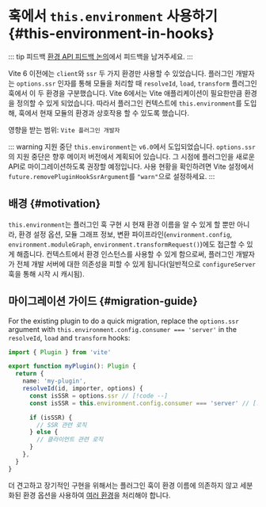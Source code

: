 # 훅에서 `this.environment` 사용하기 {#this-environment-in-hooks}

::: tip 피드백
[환경 API 피드백 논의](https://github.com/vitejs/vite/discussions/16358)에서 피드백을 남겨주세요.
:::

Vite 6 이전에는 `client`와 `ssr` 두 가지 환경만 사용할 수 있었습니다. 플러그인 개발자는 `options.ssr` 인자를 통해 모듈을 처리할 때 `resolveId`, `load`, `transform` 플러그인 훅에서 이 두 환경을 구분했습니다. Vite 6에서는 Vite 애플리케이션이 필요한만큼 환경을 정의할 수 있게 되었습니다. 따라서 플러그인 컨텍스트에 `this.environment`를 도입해, 훅에서 현재 모듈의 환경과 상호작용 할 수 있도록 했습니다.

영향을 받는 범위: `Vite 플러그인 개발자`

::: warning 지원 중단
`this.environment`는 `v6.0`에서 도입되었습니다. `options.ssr`의 지원 중단은 향후 메이저 버전에서 계획되어 있습니다. 그 시점에 플러그인을 새로운 API로 마이그레이션하도록 권장할 예정입니다. 사용 현황을 확인하려면 Vite 설정에서 `future.removePluginHookSsrArgument`를 `"warn"`으로 설정하세요.
:::

## 배경 {#motivation}

`this.environment`는 플러그인 훅 구현 시 현재 환경 이름을 알 수 있게 할 뿐만 아니라, 환경 설정 옵션, 모듈 그래프 정보, 변환 파이프라인(`environment.config`, `environment.moduleGraph`, `environment.transformRequest()`)에도 접근할 수 있게 해줍니다. 컨텍스트에서 환경 인스턴스를 사용할 수 있게 함으로써, 플러그인 개발자가 전체 개발 서버에 대한 의존성을 피할 수 있게 됩니다(일반적으로 `configureServer` 훅을 통해 시작 시 캐시됨).

## 마이그레이션 가이드 {#migration-guide}

For the existing plugin to do a quick migration, replace the `options.ssr` argument with `this.environment.config.consumer === 'server'` in the `resolveId`, `load` and `transform` hooks:

```ts
import { Plugin } from 'vite'

export function myPlugin(): Plugin {
  return {
    name: 'my-plugin',
    resolveId(id, importer, options) {
      const isSSR = options.ssr // [!code --]
      const isSSR = this.environment.config.consumer === 'server' // [!code ++]

      if (isSSR) {
        // SSR 관련 로직
      } else {
        // 클라이언트 관련 로직
      }
    },
  }
}
```

더 견고하고 장기적인 구현을 위해서는 플러그인 훅이 환경 이름에 의존하지 않고 세분화된 환경 옵션을 사용하여 [여러 환경](/guide/api-environment-plugins.html#accessing-the-current-environment-in-hooks)을 처리해야 합니다.
